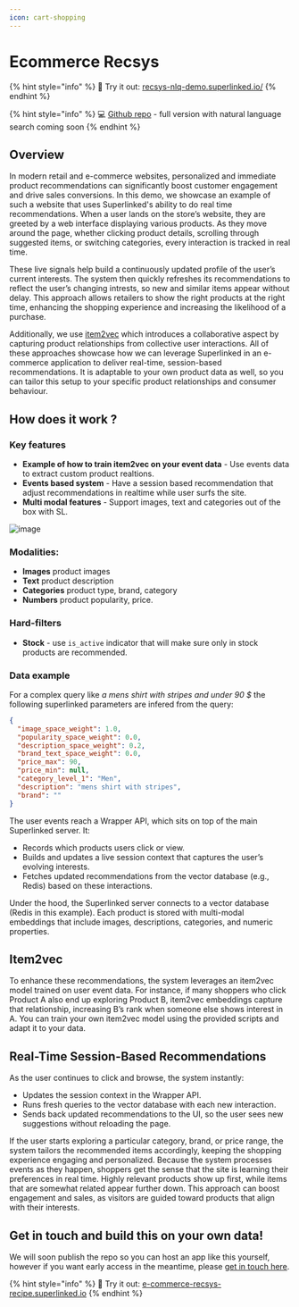 ```yaml
---
icon: cart-shopping
---
```


# Ecommerce Recsys

{% hint style="info" %}
🚀 Try it out: [recsys-nlq-demo.superlinked.io/](https://recsys-nlq-demo.superlinked.io/)
{% endhint %}

{% hint style="info" %} 
💻 [Github repo](https://github.com/superlinked/superlinked-recipes/tree/main/projects/e-commerce) - full version with natural language search coming soon 
{% endhint %}

## Overview

In modern retail and e-commerce websites, personalized and immediate product recommendations can significantly boost customer engagement and drive sales conversions. In this demo, we showcase an example of such a website that uses Superlinked's ability to do real time recommendations. When a user lands on the store’s website, they are greeted by a web interface displaying various products. As they move around the page, whether clicking product details, scrolling through suggested items, or switching categories, every interaction is tracked in real time. 

These live signals help build a continuously updated profile of the user’s current interests. The system then quickly refreshes its recommendations to reflect the user’s changing intrests, so new and similar items appear without delay. This approach allows retailers to show the right products at the right time, enhancing the shopping experience and increasing the likelihood of a purchase. 

Additionally, we use [item2vec](https://arxiv.org/vc/arxiv/papers/1603/1603.04259v2.pdf) which introduces a collaborative aspect by capturing product relationships from collective user interactions. All of these approaches showcase how we can leverage Superlinked in an e-commerce application to deliver real-time, session-based recommendations. It is adaptable to your own product data as well, so you can tailor this setup to your specific product relationships and consumer behaviour. 

## How does it work ?

### Key features

- **Example of how to train item2vec on your event data** - Use events data to extract custom product realtions.
- **Events based system** - Have a session based recommendation that adjust recommendations in realtime while user surfs the site.
- **Multi modal features** - Support images, text and categories out of the box with SL.

![image](https://github.com/user-attachments/assets/17cc39fb-f007-4878-8e68-9d723d09aee2)

### Modalities:

- **Images** product images
- **Text** product description
- **Categories** product type, brand, category
- **Numbers** product popularity, price.

### Hard-filters
- **Stock** - use `is_active` indicator that will make sure only in stock products are recommended.

### Data example

For a complex query like *a mens shirt with stripes and under 90 $* the following
superlinked parameters are infered from the query:

```json
{
  "image_space_weight": 1.0,
  "popularity_space_weight": 0.0,
  "description_space_weight": 0.2,
  "brand_text_space_weight": 0.0,
  "price_max": 90,
  "price_min": null,
  "category_level_1": "Men",
  "description": "mens shirt with stripes",
  "brand": ""
}
```

The user events reach a Wrapper API, which sits on top of the main Superlinked server. It:
-  Records which products users click or view.
-  Builds and updates a live session context that captures the user’s evolving interests.
-  Fetches updated recommendations from the vector database (e.g., Redis) based on these interactions.

Under the hood, the Superlinked server connects to a vector database (Redis in this example). Each product is stored with multi-modal embeddings that include images, descriptions, categories, and numeric properties.

## Item2vec

To enhance these recommendations, the system leverages an item2vec model trained on user event data. For instance, if many shoppers who click Product A also end up exploring Product B, item2vec embeddings capture that relationship, increasing B’s rank when someone else shows interest in A. You can train your own item2vec model using the provided scripts and adapt it to your data.

##  Real-Time Session-Based Recommendations

As the user continues to click and browse, the system instantly:
-  Updates the session context in the Wrapper API.
-  Runs fresh queries to the vector database with each new interaction.
-  Sends back updated recommendations to the UI, so the user sees new suggestions without reloading the page.

If the user starts exploring a particular category, brand, or price range, the system tailors the recommended items accordingly, keeping the shopping experience engaging and personalized. Because the system processes events as they happen, shoppers get the sense that the site is learning their preferences in real time. Highly relevant products show up first, while items that are somewhat related appear further down. This approach can boost engagement and sales, as visitors are guided toward products that align with their interests.

##  Get in touch and build this on your own data! 

We will soon publish the repo so you can host an app like this yourself, however if you want early access in the meantime, please [get in touch here](https://getdemo.superlinked.com/?utm_source=ecomm-recsys-recipe&utm_campaign=ecomm-recsys-nlq&utm_medium=docs).

{% hint style="info" %}
🚀 Try it out: [e-commerce-recsys-recipe.superlinked.io](https://recsys-nlq-demo.superlinked.io/)
{% endhint %}

<!-- Link to the public repo (which we don't have for hotel search I think)
{% hint style="info" %}
💻 Github repo: [here](https://github.com/superlinked/superlinked-recipes/tree/main/projects/hotel-search)
{% endhint %} -->
